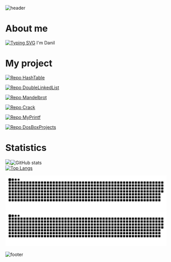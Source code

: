 <div style="height: 100vh;">
  
  ![header](https://capsule-render.vercel.app/api?type=waving&color=ffcc00&height=200&section=header&text=Hello%20World!&fontSize=75&fontColor=141439&animation=fadeIn&fontAlignY=38&desc=Welcome%20to%20my%20GitHub%20profile%20!&descAlignY=51&descAlign=62)
  
  # About me
  <a href="https://git.io/typing-svg"><img src="https://readme-typing-svg.herokuapp.com?font=Fira+Code&weight=500&size=40&duration=2500&pause=1000&color=ffcc00&background=141439&center=true&vCenter=true&width=1500&height=100&lines=System+programmer;MIPT+FRKT+Student" alt="Typing SVG" /></a>
  I'm Danil
  
  # My project
  [![Repo HashTable](https://github-readme-stats.vercel.app/api/pin/?username=dangerUser45&repo=HashTable&theme=outrun)](https://github.com/dangerUser45/HashTable)
  
  [![Repo DoubleLinkedList](https://github-readme-stats.vercel.app/api/pin/?username=dangerUser45&repo=DoubleLinkedList&theme=outrun)](https://github.com/dangerUser45/DoubleLinkedList)
  
  [![Repo Mandelbrot](https://github-readme-stats.vercel.app/api/pin/?username=dangerUser45&repo=Mandelbrot&theme=outrun)](https://github.com/dangerUser45/Mandelbrot)
  
  [![Repo Crack](https://github-readme-stats.vercel.app/api/pin/?username=dangerUser45&repo=Crack&theme=outrun)](https://github.com/dangerUser45/Crack)
  
  [![Repo MyPrintf](https://github-readme-stats.vercel.app/api/pin/?username=dangerUser45&repo=MyPrintf&theme=outrun)](https://github.com/dangerUser45/MyPrintf)

  [![Repo DosBoxProjects](https://github-readme-stats.vercel.app/api/pin/?username=dangerUser45&repo=DosBoxProject&theme=outrun)](https://github.com/dangerUser45/DosBoxProject)

  
  # Statistics
  ![](https://github-profile-summary-cards.vercel.app/api/cards/profile-details?username=dangerUser45&theme=outrun)![GitHub stats](https://github-readme-stats.vercel.app/api?username=dangerUser45&show_icons=true&theme=outrun)   
  [![Top Langs](https://github-readme-stats.vercel.app/api/top-langs/?username=dangerUser45&show_icons=true&theme=outrun&layout=compact)](https://github.com/anuraghazra/github-readme-stats)
  
  ![github contribution grid snake animation](https://raw.githubusercontent.com/teuchezh/teuchezh/output/github-contribution-grid-snake-dark.svg#gh-dark-mode-only)![github contribution grid snake animation](https://raw.githubusercontent.com/teuchezh/teuchezh/output/github-contribution-grid-snake.svg#gh-light-mode-only)
  
  ![footer](https://capsule-render.vercel.app/api?type=waving&color=ffcc00&height=200&section=footer&text=Thanks%20for%20visiting!&fontSize=75&fontColor=141439&animation=fadeIn&fontAlignY=75)
</div>
